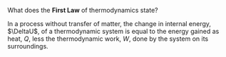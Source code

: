 What does the **First Law** of thermodynamics state?
<!--quesion-->
In a process without transfer of matter, the change in internal energy, $\DeltaU$, of a thermodynamic system is equal to the energy gained as heat, $Q$, less the thermodynamic work, $W$, done by the system on its surroundings.
